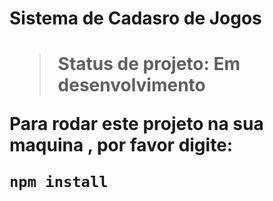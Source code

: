 <h1>Sistema de Cadasro de Jogos<h1>

>Status de projeto: Em desenvolvimento

Para rodar este projeto na sua maquina , por favor digite:
```
npm install
```
